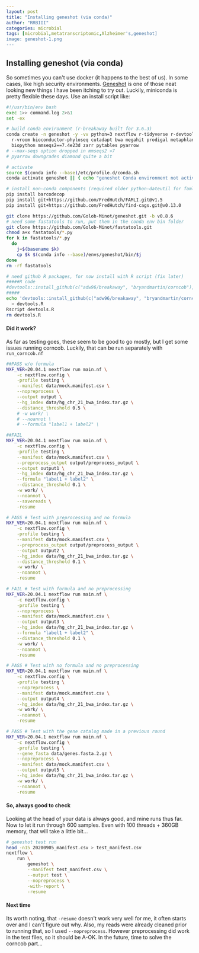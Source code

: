 ```yaml
---
layout: post
title: "Installing geneshot (via conda)"
author: "RRBIII"
categories: microbial
tags: [microbial,metatranscriptomic,Alzheimer's,geneshot]
image: geneshot-1.png
---
```



## Installing geneshot (via conda)

So sometimes you can't use docker (it happens to the best of us). In some cases, like high security environments. [Geneshot](https://github.com/Golob-Minot/geneshot/wiki) is one of those neat looking new things I have been itching to try out. Luckily, miniconda is pretty flexible these days. Use an install script like:

```sh
#!/usr/bin/env bash
exec 1>> command.log 2>&1
set -ex

# build conda environment (r-breakaway built for 3.6.3)
conda create -n geneshot -y -vv python=3 nextflow r-tidyverse r-devtools \
  r-vroom bioconductor-phyloseq cutadapt bwa megahit prodigal metaphlan2 diamond \
  biopython mmseqs2==7.4e23d zarr pytables pyarrow
# --max-seqs option dropped in mmseqs2 >7
# pyarrow downgrades diamond quite a bit

# activate
source $(conda info --base)/etc/profile.d/conda.sh
conda activate geneshot || { echo "geneshot Conda environment not activated"; exit; }

# install non-conda components (required older python-dateutil for famli)
pip install barcodecop
pip install git+https://github.com/FredHutch/FAMLI.git@v1.5
pip install git+https://github.com/FredHutch/find-cags.git@v0.13.0

git clone https://github.com/Golob-Minot/geneshot.git -b v0.8.6
# need some fastatools to run, put them in the conda env bin folder
git clone https://github.com/Golob-Minot/fastatools.git
chmod a+x fastatools/*.py
for k in fastatools/*.py
  do
    j=$(basename $k)
    cp $k $(conda info --base)/envs/geneshot/bin/$j
done
rm -rf fastatools

# need github R packages, for now install with R script (fix later)
#####R code
#devtools::install_github(c("adw96/breakaway", "bryandmartin/corncob"), upgrade="never")
#####
echo 'devtools::install_github(c("adw96/breakaway", "bryandmartin/corncob"), upgrade="never")' \
  > devtools.R
Rscript devtools.R
rm devtools.R
```

#### Did it work?
As far as testing goes, these seem to be good to go mostly, but I get some issues running corncob. Luckily, that can be run separately with `run_corncob.nf`

```sh
##PASS w/o formula
NXF_VER=20.04.1 nextflow run main.nf \
    -c nextflow.config \
    -profile testing \
    --manifest data/mock.manifest.csv \
    --nopreprocess \
    --output output \
    --hg_index data/hg_chr_21_bwa_index.tar.gz \
    --distance_threshold 0.5 \
    # -w work/ \
    # --noannot \
    # --formula "label1 + label2" \

##FAIL
NXF_VER=20.04.1 nextflow run main.nf \
    -c nextflow.config \
    -profile testing \
    --manifest data/mock.manifest.csv \
    --preprocess_output output/preprocess_output \
    --output output1 \
    --hg_index data/hg_chr_21_bwa_index.tar.gz \
    --formula "label1 + label2" \
    --distance_threshold 0.1 \
    -w work/ \
    --noannot \
    --savereads \
    -resume

# PASS # Test with preprocessing and no formula
NXF_VER=20.04.1 nextflow run main.nf \
    -c nextflow.config \
    -profile testing \
    --manifest data/mock.manifest.csv \
    --preprocess_output output/preprocess_output \
    --output output2 \
    --hg_index data/hg_chr_21_bwa_index.tar.gz \
    --distance_threshold 0.1 \
    -w work/ \
    --noannot \
    -resume

# FAIL # Test with formula and no preprocessing
NXF_VER=20.04.1 nextflow run main.nf \
    -c nextflow.config \
    -profile testing \
    --nopreprocess \
    --manifest data/mock.manifest.csv \
    --output output3 \
    --hg_index data/hg_chr_21_bwa_index.tar.gz \
    --formula "label1 + label2" \
    --distance_threshold 0.1 \
    -w work/ \
    --noannot \
    -resume

# PASS # Test with no formula and no preprocessing
NXF_VER=20.04.1 nextflow run main.nf \
    -c nextflow.config \
    -profile testing \
    --nopreprocess \
    --manifest data/mock.manifest.csv \
    --output output4 \
    --hg_index data/hg_chr_21_bwa_index.tar.gz \
    -w work/ \
    --noannot \
    -resume

# PASS # Test with the gene catalog made in a previous round
NXF_VER=20.04.1 nextflow run main.nf \
    -c nextflow.config \
    -profile testing \
    --gene_fasta data/genes.fasta.2.gz \
    --nopreprocess \
    --manifest data/mock.manifest.csv \
    --output output5 \
    --hg_index data/hg_chr_21_bwa_index.tar.gz \
    -w work/ \
    --noannot \
    -resume

```

#### So, always good to check
Looking at the head of your data is always good, and mine runs thus far. Now to let it run through 600 samples. Even with 100 threads + 360GB memory, that will take a little bit...

```sh
# geneshot test run
head -n15 20200905_manifest.csv > test_manifest.csv
nextflow \
    run \
        geneshot \
        --manifest test_manifest.csv \
        --output test \
        --nopreprocess \
        -with-report \
        -resume
```

#### Next time
Its worth noting, that `-resume` doesn't work very well for me, it often starts over and I can't figure out why. Also, my reads were already cleaned prior to running that, so I used `--nopreprocess`. However preprocessing did work in the test files, so it should be A-OK. In the future, time to solve the corncob part...


